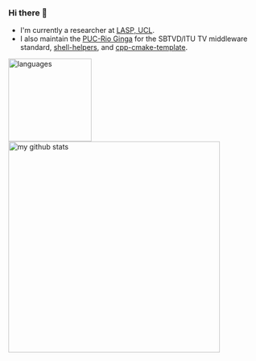 ### Hi there 👋

- I'm currently a researcher at [LASP, UCL](https://laspucl2016.com/).
- I also maintain the [PUC-Rio Ginga](https://github.com/TeleMidia/ginga) for the SBTVD/ITU TV middleware standard, [shell-helpers](http://github.com/alanlivio/shell-helpers/), and [cpp-cmake-template](https://github.com/alanlivio/cpp-cmake-template/).

<!-- status codes -->
<p>
    <img src="https://github-readme-stats.vercel.app/api/top-langs/?username=alanlivio&layout=compact" alt="languages" height="165">
    <img src="https://github-readme-stats.vercel.app/api?username=alanlivio&show_icons=true&layout=compact" alt="my github stats" width="420"/>&nbsp;
</p>
